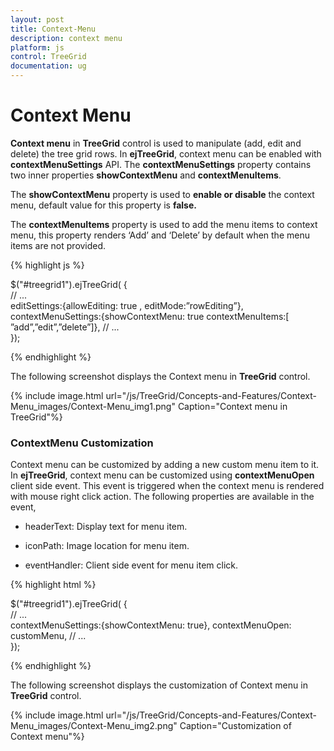 ```yaml
---
layout: post
title: Context-Menu
description: context menu
platform: js
control: TreeGrid
documentation: ug
---
```


# Context Menu

**Context menu** in **TreeGrid** control is used to manipulate (add, edit and delete) the tree grid rows. In **ejTreeGrid**, context menu can be enabled with **contextMenuSettings** API. The **contextMenuSettings** property contains two inner properties **showContextMenu** and **contextMenuItems**.

The **showContextMenu** property is used to **enable or disable** the context menu, default value for this property is **false.**

The **contextMenuItems** property is used to add the menu items to context menu, this property renders ‘Add’ and ‘Delete’ by default when the menu items are not provided.

{% highlight js %}


$("#treegrid1").ejTreeGrid(
        {   
           // ...     
            editSettings:{allowEditing: true , editMode:”rowEditing”},
            contextMenuSettings:{showContextMenu: true 
                                contextMenuItems:[ ”add”,”edit”,”delete”]},
            // ...             
        });


{% endhighlight %}



The following screenshot displays the Context menu in **TreeGrid** control.

{% include image.html url="/js/TreeGrid/Concepts-and-Features/Context-Menu_images/Context-Menu_img1.png" Caption="Context menu in TreeGrid"%}

### ContextMenu Customization

Context menu can be customized by adding a new custom menu item to it. In **ejTreeGrid**, context menu can be customized using **contextMenuOpen** client side event. This event is triggered when the context menu is rendered with mouse right click action. The following properties are available in the event,

* headerText: Display text for menu item.

* iconPath: Image location for menu item.

* eventHandler: Client side event for menu item click.



{% highlight html %}


$("#treegrid1").ejTreeGrid(
        {   
           // ...     
            contextMenuSettings:{showContextMenu: true},
            contextMenuOpen: customMenu,
            // ...             
        });


<script type=”text/javascript”>

function customMenu( args )
{
   args.contextMenuItems.push({
      headerText: "customMenu",
      iconPath: “url(…/images/custommenu.png)”,
      eventHandler: customMenuClick,
   });
}
   
function customMenuClick( args )
{
   // ...
}

</script>



{% endhighlight %}



The following screenshot displays the customization of Context menu in **TreeGrid** control.

{% include image.html url="/js/TreeGrid/Concepts-and-Features/Context-Menu_images/Context-Menu_img2.png" Caption="Customization of Context menu"%}

